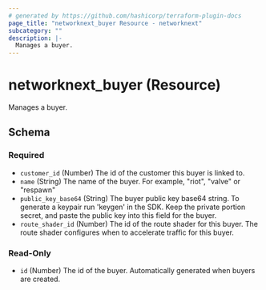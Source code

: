 ```yaml
---
# generated by https://github.com/hashicorp/terraform-plugin-docs
page_title: "networknext_buyer Resource - networknext"
subcategory: ""
description: |-
  Manages a buyer.
---
```


# networknext_buyer (Resource)

Manages a buyer.



<!-- schema generated by tfplugindocs -->
## Schema

### Required

- `customer_id` (Number) The id of the customer this buyer is linked to.
- `name` (String) The name of the buyer. For example, "riot", "valve" or "respawn"
- `public_key_base64` (String) The buyer public key base64 string. To generate a keypair run 'keygen' in the SDK. Keep the private portion secret, and paste the public key into this field for the buyer.
- `route_shader_id` (Number) The id of the route shader for this buyer. The route shader configures when to accelerate traffic for this buyer.

### Read-Only

- `id` (Number) The id of the buyer. Automatically generated when buyers are created.


